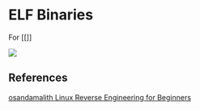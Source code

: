 # ELF Binaries

For [[]]

![](elfformat.excalidraw)

## References

[osandamalith Linux Reverse Engineering for Beginners](https://osandamalith.com/2019/02/11/linux-reverse-engineering-ctfs-for-beginners/)